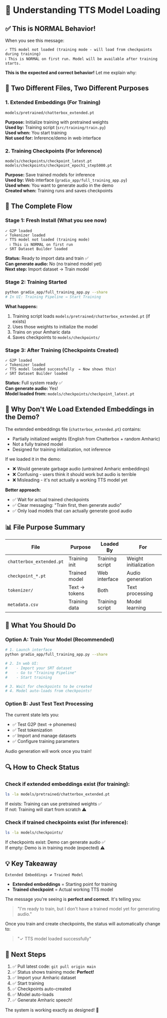 # 🧠 Understanding TTS Model Loading

## ✅ **This is NORMAL Behavior!**

When you see this message:
```
✓ TTS model not loaded (training mode - will load from checkpoints during training)
ℹ This is NORMAL on first run. Model will be available after training starts.
```

**This is the expected and correct behavior!** Let me explain why:

## 📁 Two Different Files, Two Different Purposes

### 1. **Extended Embeddings** (For Training)
```
models/pretrained/chatterbox_extended.pt
```
**Purpose:** Initialize training with pretrained weights  
**Used by:** Training script (`src/training/train.py`)  
**Used when:** You start training  
**Not used for:** Inference/demo in web interface

### 2. **Training Checkpoints** (For Inference)
```
models/checkpoints/checkpoint_latest.pt
models/checkpoints/checkpoint_epoch1_step5000.pt
```
**Purpose:** Save trained models for inference  
**Used by:** Web interface (`gradio_app/full_training_app.py`)  
**Used when:** You want to generate audio in the demo  
**Created when:** Training runs and saves checkpoints

## 🔄 The Complete Flow

### Stage 1: Fresh Install (What you see now)
```
✓ G2P loaded
✓ Tokenizer loaded  
✓ TTS model not loaded (training mode)
  ℹ This is NORMAL on first run
✓ SRT Dataset Builder loaded
```

**Status:** Ready to import data and train ✅  
**Can generate audio:** No (no trained model yet)  
**Next step:** Import dataset → Train model

### Stage 2: Training Started
```bash
python gradio_app/full_training_app.py --share
# In UI: Training Pipeline → Start Training
```

**What happens:**
1. Training script loads `models/pretrained/chatterbox_extended.pt` (if exists)
2. Uses those weights to initialize the model
3. Trains on your Amharic data
4. Saves checkpoints to `models/checkpoints/`

### Stage 3: After Training (Checkpoints Created)
```
✓ G2P loaded
✓ Tokenizer loaded
✓ TTS model loaded successfully  ← Now shows this!
✓ SRT Dataset Builder loaded
```

**Status:** Full system ready ✅  
**Can generate audio:** Yes!  
**Model loaded from:** `models/checkpoints/checkpoint_latest.pt`

## 🤔 Why Don't We Load Extended Embeddings in the Demo?

The extended embeddings file (`chatterbox_extended.pt`) contains:
- Partially initialized weights (English from Chatterbox + random Amharic)
- Not a fully trained model
- Designed for training initialization, not inference

If we loaded it in the demo:
- ❌ Would generate garbage audio (untrained Amharic embeddings)
- ❌ Confusing - users think it should work but audio is terrible
- ❌ Misleading - it's not actually a working TTS model yet

**Better approach:**
- ✅ Wait for actual trained checkpoints
- ✅ Clear messaging: "Train first, then generate audio"
- ✅ Only load models that can actually generate good audio

## 📊 File Purpose Summary

| File | Purpose | Loaded By | For |
|------|---------|-----------|-----|
| `chatterbox_extended.pt` | Training init | Training script | Weight initialization |
| `checkpoint_*.pt` | Trained model | Web interface | Audio generation |
| `tokenizer/` | Text → tokens | Both | Text processing |
| `metadata.csv` | Training data | Training script | Model learning |

## 🎯 What You Should Do

### Option A: Train Your Model (Recommended)
```bash
# 1. Launch interface
python gradio_app/full_training_app.py --share

# 2. In web UI:
#    - Import your SRT dataset
#    - Go to "Training Pipeline"
#    - Start training

# 3. Wait for checkpoints to be created
# 4. Model auto-loads from checkpoints!
```

### Option B: Just Test Text Processing
The current state lets you:
- ✅ Test G2P (text → phonemes)
- ✅ Test tokenization
- ✅ Import and manage datasets
- ✅ Configure training parameters

Audio generation will work once you train!

## 🔍 How to Check Status

### Check if extended embeddings exist (for training):
```bash
ls -la models/pretrained/chatterbox_extended.pt
```
If exists: Training can use pretrained weights ✅  
If not: Training will start from scratch ⚠️

### Check if trained checkpoints exist (for inference):
```bash
ls -la models/checkpoints/
```
If checkpoints exist: Demo can generate audio ✅  
If empty: Demo is in training mode (expected) ⚠️

## 💡 Key Takeaway

```
Extended Embeddings ≠ Trained Model
```

- **Extended embeddings** = Starting point for training
- **Trained checkpoint** = Actual working TTS model

The message you're seeing is **perfect and correct**. It's telling you:
> "I'm ready to train, but I don't have a trained model yet for generating audio."

Once you train and create checkpoints, the status will automatically change to:
> "✓ TTS model loaded successfully"

## 🚀 Next Steps

1. ✅ Pull latest code: `git pull origin main`
2. ✅ Status shows training mode: **Perfect!**
3. ✅ Import your Amharic dataset
4. ✅ Start training
5. ✅ Checkpoints auto-created
6. ✅ Model auto-loads
7. ✅ Generate Amharic speech!

The system is working exactly as designed! 🎉
